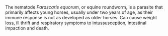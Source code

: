 [//]: # (Created by ./bin/manage_files.pl from ./species/Parascaris_equorum/Parascaris_equorum.about.html on Thu Jun 11 13:45:14 2020)
The nematode _Parascaris equorum_, or equine roundworm, is a parasite that primarily affects young horses, usually under two years of age, as their immune response is not as developed as older horses. Can cause weight loss, ill thrift and respiratory symptoms to intussusception, intestinal impaction and death.

